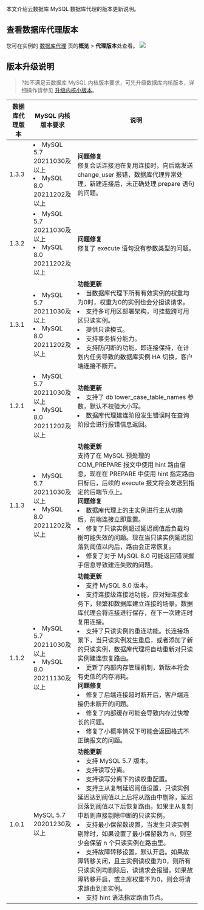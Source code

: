 本文介绍云数据库 MySQL 数据库代理的版本更新说明。

## 查看数据库代理版本
您可在实例的 [数据库代理](https://cloud.tencent.com/document/product/236/82231) 页的**概览** > **代理版本**处查看。
![](https://qcloudimg.tencent-cloud.cn/raw/1afa5f90d4e56e74e676f39aee95c502.png)

## 版本升级说明
>?如不满足云数据库 MySQL 内核版本要求，可先升级数据库内核版本，详细操作请参见 [升级内核小版本](https://cloud.tencent.com/document/product/236/45522)。

| 数据库代理版本 | MySQL 内核版本要求  | 说明 | 
|---------|---------|---------|
| 1.3.3 |<li>MySQL 5.7 20211030及以上<li>MySQL 8.0 20211202及以上| **问题修复**<br>修复会话连接池在复用连接时，向后端发送 change_user 报错，数据库代理异常处理，新建连接后，未正确处理 prepare 语句的问题。| 
| 1.3.2 |<li>MySQL 5.7 20211030及以上<li>MySQL 8.0 20211202及以上| **问题修复**<br>修复了 execute 语句没有参数类型的问题。| 
| 1.3.1 |<li>MySQL 5.7 20211030及以上<li>MySQL 8.0 20211202及以上| **功能更新**<li>当数据库代理下所有有效实例的权重均为0时，权重为0的实例也会分担读请求。<li>支持多可用区部署架构，可挂载跨可用区只读实例。<li>提供只读模式。<li>支持事务拆分能力。<li>支持防闪断的功能，即连接保持，在计划内任务导致的数据库实例 HA 切换，客户端连接不断开。| 
|1.2.1|<li>MySQL 5.7 20211030及以上<li>MySQL 8.0 20211202及以上|**功能更新**<li>支持了 db lower_case_table_names 参数，默认不校验大小写。<li>数据库代理建连阶段发生错误时在查询阶段会进行报错信息返回。|
| 1.1.3 |<li>MySQL 5.7 20211030及以上<li>MySQL 8.0 20211202及以上| **功能更新**<br>支持了在 MySQL 预处理的 COM_PREPARE 报文中使用 hint 路由信息，现在在 PREPARE 中使用 hint 指定路由目标后，后续的 execute 报文将会发送到指定的后端节点上。<br>**问题修复**<li>数据库代理上的主实例进行主从切换后，前端连接立即重置。<li>修复了只读实例超过延迟阈值后负载均衡可能失效的问题。现在当只读实例延迟回落到阈值以内后，路由会正常恢复。<li>修复了对于 MySQL  8.0 可能返回错误握手信息导致建连失败的问题。| 
| 1.1.2 |<li>MySQL 5.7 20211030及以上<li>MySQL 8.0 20211130及以上| **功能更新**<li>支持 MySQL 8.0 版本。<li>支持连接级连接池功能，应对短连接业务下，频繁和数据库建立连接的场景。数据库代理会将连接进行保存，在下一次建连时复用连接。<li>支持了只读实例的重连功能。长连接场景下，当只读实例发生重启，或者添加了新的只读实例，数据库代理将自动重新对只读实例建连恢复路由。<li>更新了内部内存管理机制，新版本将会有更低的内存消耗。<br>**问题修复**<li>修复了后端连接超时断开后，客户端连接仍未断开的问题。<li>修复了内部缓存可能会导致内存过快增长的问题。<li>修复了小概率情况下可能会返回格式不正确报文的问题。| 
| 1.0.1 |MySQL 5.7 20201230及以上| **功能更新**<li>支持 MySQL 5.7 版本。<li>支持读写分离。<li>支持读写分离下的读权重配置。<li>支持主从复制延迟阈值设置，只读实例延迟达到阈值以上后将从路由中剔除，延迟回落到阈值以下后恢复路由。如果主从复制中断则直接剔除中断的只读实例。<li>支持最小保留数设置，当发生只读实例剔除时，如果设置了最小保留数为 n，则至少会保留 n 个只读实例在路由里。<li>支持故障转移设置，默认开启。如果故障转移关闭，且主实例读权重为0，则所有只读实例均剔除后，读请求会报错。如果故障转移开启，或主库权重不为0，则会将请求路由到主实例。<li>支持 hint 语法指定路由节点。| 

